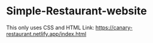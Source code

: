 # Simple-Restaurant-website 
This only uses CSS and HTML
Link:
https://canary-restaurant.netlify.app/index.html
